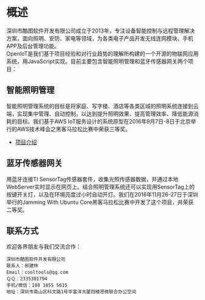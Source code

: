# 概述
深圳市酷图软件开发有限公司成立于2013年，专注设备智能控制与远程管理解决方案，面向照明、安防、家电等领域，为各类电子产品开发无线连网模块、手机APP及后台管理功能。  
OpenIoT是我们基于项目经验和对行业趋势的理解所构建的一个开源的物联网应用系统，用JavaScript实现。目前主要包含智能照明管理和蓝牙传感器网关两个项目：

## 智能照明管理
智能照明管理系统的目标是将家庭、写字楼、酒店等各类区域的照明系统连接到云端，实现集中管理、自动控制，以达到提升照明效果、提高管理效率、降低能源消耗的目标。我们基于AWS IoT服务设计的系统原型在2016年9月7日-8日于北京举行的AWS技术峰会之黑客马拉松比赛中荣获三等奖。  
* [项目介绍](docs/lighting-intro.md)

## 蓝牙传感器网关
用蓝牙连接TI SensorTag传感器套件，收集光照传感器数据，并通过本地WebServer实时显示在网页上。结合照明管理系统还可以实现用SensorTag上的按键开关灯，以及在环境亮度过小时自动开灯。我们在2016年11月26-27日于深圳举行的Jamming With Ubuntu Core黑客马拉松比赛中开发了这个项目，并荣获二等奖。  

## 联系方式
欢迎各界朋友与我们交流合作：  
```
深圳市酷图软件开发有限公司
联系人：郝建林
Email：cooltools@qq.com
ＱＱ：2335301794
手机/微信：188 1855 5615
地址：深圳市南山区科文路1号华富洋大厦四楼思微联合办公空间
```